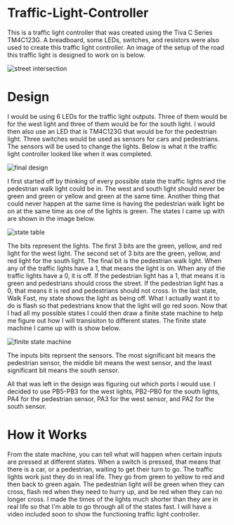 # Traffic-Light-Controller

This is a traffic light controller that was created using the Tiva C Series TM4C123G. A breadboard, some LEDs, switches, and resistors
were also used to create this traffic light controller. An image of the setup of the road this traffic light is designed to work
on is below.

![street intersection](https://i.imgur.com/Y38acAG.jpg)

# Design

I would be using 6 LEDs for the traffic light outputs. Three of them would be for the west light and three of them would be for the 
south light. I would then also use an LED that is TM4C123G that would be for the pedestrian light. Three switches would be used as 
sensors for cars and pedestrians. The sensors will be used to change the lights. Below is what it the traffic light controller looked 
like when it was completed.

![final design](https://i.imgur.com/HZYJh8x.png)

I first started off by thinking of every possible state the traffic lights and the pedestrian walk light could be in. The west and south
light should never be green and green or yellow and green at the same time. Another thing that could never happen at the same time is
having the pedestrian walk light be on at the same time as one of the lights is green. The states I came up with are shown in the image
below.

![state table](https://i.imgur.com/leOgN5j.png)

The bits represent the lights. The first 3 bits are the green, yellow, and red light for the west light. The second set of 3 bits are
the green, yellow, and red light for the south light. The final bit is the pedestrian walk light. When any of the traffic lights have a 
1,  that means the light is on. When any of the traffic lights have a 0, it is off. If the pedestrian light has a 1, that means it is 
green and pedestrians should cross the street. If the pedestrian light has a 0, that means it is red and pedestrians should not cross. 
In the last state, Walk Fast, my state shows the light as being off. What I actually want it to do is flash so that pedestrians know 
that the light will go red soon. Now that I had all my possible states I could then draw a finite state machine to help me figure out 
how I will transisiton to different states. The finite state machine I came up with is show below.

![finite state machine](https://i.imgur.com/lVnGqPD.png)

The inputs bits reprsent the sensors. The most significant bit means the pedestrian sensor, the middle bit means the west sensor, and 
the least significant bit means the south sensor.

All that was left in the design was figuring out which ports I would use. I decided to use PB5-PB3 for the west lights, PB2-PB0 for the
south lights, PA4 for the pedestrian sensor, PA3 for the west sensor, and PA2 for the south sensor.

# How it Works
From the state machine, you can tell what will happen when certain inputs are pressed at different states. When a switch is pressed,
that means that there is a car, or a pedestrian, waiting to get their turn to go. The traffic lights work just they do in real life.
They go from green to yellow to red and then back to green again. The pedestrian light will be green when they can cross, flash red when
they need to hurry up, and be red when they can no longer cross. I made the times of the lights much shorter than they are in real life
so that I'm able to go through all of the states fast. I will have a video included soon to show the functioning traffic light
controller.
